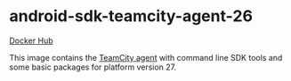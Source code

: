 # android-sdk-teamcity-agent-26 #

[Docker Hub](https://hub.docker.com/r/azabost/android-sdk-teamcity-agent-26/)

This image contains the [TeamCity agent](https://hub.docker.com/r/jetbrains/teamcity-agent/) with command line SDK tools and some basic packages for platform version 27.